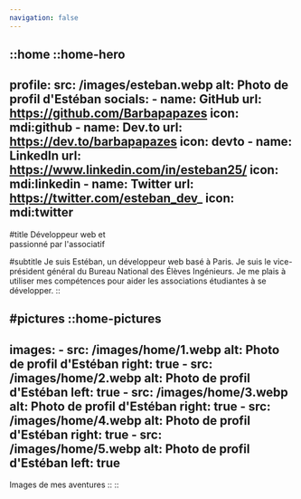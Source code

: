 ```yaml
---
navigation: false
---
```


::home
  ::home-hero
  ---
  profile:
    src: /images/esteban.webp
    alt: Photo de profil d'Estéban
  socials:
    - name: GitHub
      url: https://github.com/Barbapapazes
      icon: mdi:github
    - name: Dev.to
      url: https://dev.to/barbapapazes
      icon: devto
    - name: LinkedIn
      url: https://www.linkedin.com/in/esteban25/
      icon: mdi:linkedin
    - name: Twitter
      url: https://twitter.com/esteban_dev_
      icon: mdi:twitter
  ---
  #title
  Développeur web et <br /> passionné par l'associatif

  #subtitle
  Je suis Estéban, un développeur web basé à Paris. Je suis le vice-président général du Bureau National des Élèves Ingénieurs. Je me plais à utiliser mes compétences pour aider les associations étudiantes à se développer. 
  ::

#pictures
  ::home-pictures
  ---
  images:
    - src: /images/home/1.webp
      alt: Photo de profil d'Estéban
      right: true
    - src: /images/home/2.webp
      alt: Photo de profil d'Estéban
      left: true
    - src: /images/home/3.webp
      alt: Photo de profil d'Estéban
      right: true
    - src: /images/home/4.webp
      alt: Photo de profil d'Estéban
      right: true
    - src: /images/home/5.webp
      alt: Photo de profil d'Estéban 
      left: true
  ---
  Images de mes aventures
  ::
::